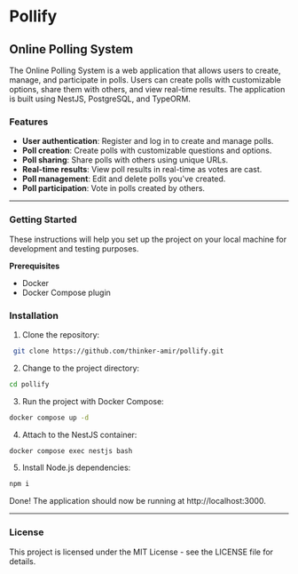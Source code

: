 # Pollify

## Online Polling System


The Online Polling System is a web application that allows users to create, manage, and participate in polls. Users can create polls with customizable options, share them with others, and view real-time results. The application is built using NestJS, PostgreSQL, and TypeORM.

### Features  

* **User authentication**: Register and log in to create and manage polls.
* **Poll creation**: Create polls with customizable questions and options.
* **Poll sharing**: Share polls with others using unique URLs.
* **Real-time results**: View poll results in real-time as votes are cast.
* **Poll management**: Edit and delete polls you've created.
* **Poll participation**: Vote in polls created by others.

---


### Getting Started

These instructions will help you set up the project on your local machine for development and testing purposes.

**Prerequisites**  

* Docker  
* Docker Compose plugin

### Installation   

1. Clone the repository:
```bash
 git clone https://github.com/thinker-amir/pollify.git
```  
2. Change to the project directory:  
```bash
cd pollify
```
3. Run the project with Docker Compose:
```bash
docker compose up -d
```
4. Attach to the NestJS container:
```bash
docker compose exec nestjs bash
```
5. Install Node.js dependencies:
```bash
npm i
```
Done! The application should now be running at http://localhost:3000.

---

### License  

This project is licensed under the MIT License - see the LICENSE file for details.